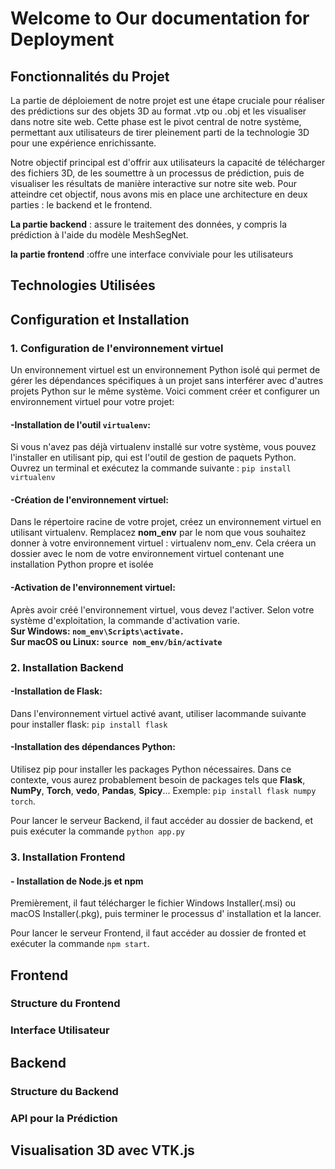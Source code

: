 # Welcome to Our documentation for Deployment


## Fonctionnalités du Projet
La partie de déploiement de notre projet est une étape cruciale pour réaliser des prédictions sur des objets 3D au format .vtp ou .obj et les visualiser dans notre site web. Cette phase est le pivot central de notre système, permettant aux utilisateurs de tirer pleinement parti de la technologie 3D pour une expérience enrichissante.

Notre objectif principal est d'offrir aux utilisateurs la capacité de télécharger des fichiers 3D, de les soumettre à un processus de prédiction, puis de visualiser les résultats de manière interactive sur notre site web. Pour atteindre cet objectif, nous avons mis en place une architecture en deux parties : le backend et le frontend.

 **La partie backend** : assure le traitement des données, y compris la prédiction à l'aide du modèle MeshSegNet.

 **la partie frontend** :offre une interface conviviale pour les utilisateurs

## Technologies Utilisées

## Configuration et Installation
### 1. Configuration de l'environnement virtuel
Un environnement virtuel est un environnement Python isolé qui permet de gérer les
dépendances spécifiques à un projet sans interférer avec d'autres projets Python sur le
même système. Voici comment créer et configurer un environnement virtuel pour votre
projet:

#### **-Installation de l'outil  `virtualenv`:**

Si vous n'avez pas déjà virtualenv installé sur votre système, vous pouvez l'installer en utilisant pip, qui est l'outil de gestion de paquets Python.
Ouvrez un terminal et exécutez la commande suivante :
` pip install virtualenv `

#### **-Création de l'environnement virtuel:**

Dans le répertoire racine de votre projet, créez
un environnement virtuel en utilisant virtualenv.
Remplacez **nom_env** par le nom que vous
souhaitez donner à votre environnement virtuel : virtualenv nom_env. Cela créera un dossier
avec le nom de votre environnement virtuel contenant une installation Python propre et
isolée

#### **-Activation de l'environnement virtuel:** 
Après avoir créé l'environnement virtuel, vous
devez l'activer. Selon votre système d'exploitation, la commande d'activation varie.<br>
**Sur Windows: `nom_env\Scripts\activate.`**<br>
**Sur macOS ou Linux: `source nom_env/bin/activate`**
### 2. Installation Backend
#### **-Installation de Flask:** 
Dans l'environnement virtuel activé avant, utiliser lacommande suivante pour installer flask: `pip install flask`
#### **-Installation des dépendances Python:**
 Utilisez pip pour installer les packages
Python nécessaires. Dans ce contexte, vous aurez probablement besoin de packages tels
que **Flask**, **NumPy**, **Torch**, **vedo**, **Pandas**, **Spicy**... Exemple: `pip install flask numpy torch`.

Pour lancer le serveur Backend, il faut accéder au dossier de backend, et puis exécuter la
commande `python app.py`
### 3. Installation Frontend
#### **- Installation de Node.js et npm**
 Premièrement, il faut télécharger le fichier Windows
Installer(.msi) ou macOS Installer(.pkg), puis terminer le processus d' installation et la lancer.

Pour lancer le serveur Frontend, il faut accéder au dossier de fronted et exécuter la
commande `npm start`.
## Frontend 

### Structure du Frontend 
### Interface Utilisateur



## Backend 

### Structure du Backend 
### API pour la Prédiction


## Visualisation 3D avec VTK.js
